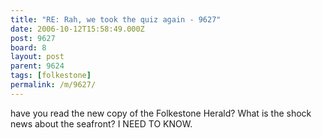 ```yaml
---
title: "RE: Rah, we took the quiz again - 9627"
date: 2006-10-12T15:58:49.000Z
post: 9627
board: 8
layout: post
parent: 9624
tags: [folkestone]
permalink: /m/9627/
---
```

have you read the new copy of the Folkestone Herald? What is the shock news about the seafront? I NEED TO KNOW.
